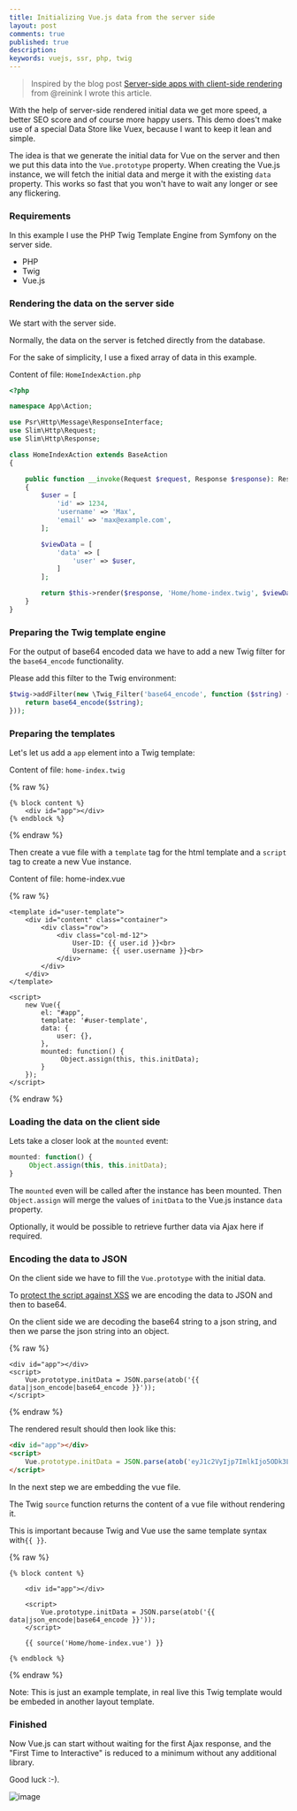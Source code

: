 ```yaml
---
title: Initializing Vue.js data from the server side
layout: post
comments: true
published: true
description: 
keywords: vuejs, ssr, php, twig
---
```


> Inspired by the blog post [Server-side apps with client-side rendering](https://reinink.ca/articles/server-side-apps-with-client-side-rendering) from @reinink I wrote this article.

With the help of server-side rendered initial data we get more speed, a better SEO score and of course more happy users. This demo does't make use of a special Data Store like Vuex, because I want to keep it lean and simple.

The idea is that we generate the initial data for Vue on the server and then we put this data into the `Vue.prototype` property. When creating the Vue.js instance, we will fetch the initial data and merge it with the existing `data` property. This works so fast that you won't have to wait any longer or see any flickering. 

### Requirements

In this example I use the PHP Twig Template Engine from Symfony on the server side. 

* PHP
* Twig
* Vue.js

### Rendering the data on the server side

We start with the server side.

Normally, the data on the server is fetched directly from the database. 

For the sake of simplicity, I use a fixed array of data in this example.

Content of file: `HomeIndexAction.php`

```php
<?php

namespace App\Action;

use Psr\Http\Message\ResponseInterface;
use Slim\Http\Request;
use Slim\Http\Response;

class HomeIndexAction extends BaseAction
{

    public function __invoke(Request $request, Response $response): ResponseInterface
    {
        $user = [
            'id' => 1234,
            'username' => 'Max',
            'email' => 'max@example.com',
        ];

        $viewData = [
            'data' => [
                'user' => $user,
            ]
        ];

        return $this->render($response, 'Home/home-index.twig', $viewData);
    }
}
```

### Preparing the Twig template engine

For the output of base64 encoded data we have to add a new Twig filter 
for the `base64_encode` functionality. 

Please add this filter to the Twig environment: 

```php
$twig->addFilter(new \Twig_Filter('base64_encode', function ($string) {
    return base64_encode($string);
}));
```

### Preparing the templates

Let's let us add a `app` element into a Twig template:

Content of file: `home-index.twig`

{% raw %}
```twig
{% block content %}
    <div id="app"></div>
{% endblock %}
```
{% endraw %}

Then create a vue file with a `template` tag for the html template
and a `script` tag to create a new Vue instance. 

Content of file: home-index.vue

{% raw %}
```vue
<template id="user-template">
    <div id="content" class="container">
        <div class="row">
            <div class="col-md-12">
                User-ID: {{ user.id }}<br>
                Username: {{ user.username }}<br>
            </div>
        </div>
    </div>
</template>

<script>
    new Vue({
        el: "#app",
        template: '#user-template',
        data: {
            user: {},
        },
        mounted: function() {
             Object.assign(this, this.initData);
        }
    });
</script>
```
{% endraw %}

### Loading the data on the client side

Lets take a closer look at the `mounted` event:

```javascript
mounted: function() {
     Object.assign(this, this.initData);
}
```
The `mounted` even will be called after the instance has been mounted.
Then `Object.assign` will merge the values of `initData` to the Vue.js instance 
`data` property. 

Optionally, it would be possible to retrieve further data via Ajax here if required.

### Encoding the data to JSON

On the client side we have to fill the `Vue.prototype` with the initial data. 

To [protect the script against XSS](https://github.com/dotboris/vuejs-serverside-template-xss) we are encoding the data to JSON and then to base64.

On the client side we are decoding the base64 string to a json string, 
and then we parse the json string into an object.

{% raw %}
```twig
<div id="app"></div>
<script>
    Vue.prototype.initData = JSON.parse(atob('{{ data|json_encode|base64_encode }}'));
</script>
```
{% endraw %}

The rendered result should then look like this:

```html
<div id="app"></div>
<script>
    Vue.prototype.initData = JSON.parse(atob('eyJ1c2VyIjp7ImlkIjo5ODk3LCJ1c2V...=='));
</script>
```

In the next step we are embedding the vue file. 

The Twig `source` function returns the content of a vue file without rendering it. 

This is important because Twig and Vue use the same template syntax with`{{ }}`.

{% raw %}
```twig
{% block content %}

    <div id="app"></div>

    <script>
        Vue.prototype.initData = JSON.parse(atob('{{ data|json_encode|base64_encode }}'));
    </script>

    {{ source('Home/home-index.vue') }}

{% endblock %}
```
{% endraw %}

Note: This is just an example template, in real live this Twig template 
would be embeded in another layout template.

### Finished

Now Vue.js can start without waiting for the first Ajax response, 
and the "First Time to Interactive" is reduced to a minimum 
without any additional library.

Good luck :-).

![image](https://user-images.githubusercontent.com/781074/52744727-c459ad00-2fdd-11e9-90e4-d40cd40badb8.png)

